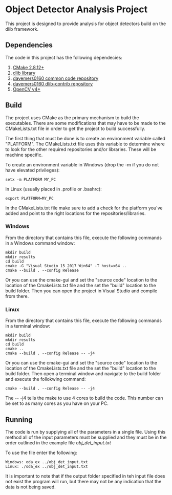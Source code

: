 # Object Detector Analysis Project
This project is designed to provide analysis for object detectors build on the dlib framework.

## Dependencies

The code in this project has the following dependecies:

1. [CMake 2.8.12+](https://cmake.org/download/)
2. [dlib library](http://dlib.net/ )
3. [davemers0160 common code repository](https://github.com/davemers0160/Common)
4. [davemers0160 dlib-contrib repository](https://github.com/davemers0160/dlib-contrib )
5. [OpenCV v4+](https://opencv.org/releases/)

## Build

The project uses CMake as the primary mechanism to build the executables.  There are some modifications that may have to be made to the CMakeLists.txt file in order to get the project to build successfully.

The first thing that must be done is to create an environment variable called "PLATFORM".  The CMakeLists.txt file uses this variable to determine where to look for the other required repositories and/or libraries.  These will be machine specific.

To create an environment variable in Windows (drop the -m if you do not have elevated privileges):
```
setx -m PLATFORM MY_PC
```

In Linux (usually placed in .profile or .bashrc):
```
export PLATFORM=MY_PC
```

In the CMakeLists.txt file make sure to add a check for the platform you've added and point to the right locations for the repositories/libraries.

### Windows

From the directory that contains this file, execute the following commands in a Windows command window:

```
mkdir build
mkdir results
cd build
cmake -G "Visual Studio 15 2017 Win64" -T host=x64 ..
cmake --build . --config Release
```

Or you can use the cmake-gui and set the "source code" location to the location of the CmakeLists.txt file and the set the "build" location to the build folder. Then you can open the project in Visual Studio and compile from there.

### Linux

From the directory that contains this file, execute the following commands in a terminal window:

```
mkdir build
mkdir results
cd build
cmake ..
cmake --build . --config Release -- -j4
```

Or you can use the cmake-gui and set the "source code" location to the location of the CmakeLists.txt file and the set the "build" location to the build folder. Then open a terminal window and navigate to the build folder and execute the follokwing command:

```
cmake --build . --config Release -- -j4
```

The -- -j4 tells the make to use 4 cores to build the code.  This number can be set to as many cores as you have on your PC.

## Running

The code is run by supplying all of the parameters in a single file.  Using this method all of the input parameters must be supplied and they must be in the order outlined in the example file *obj_det_input.txt*

To use the file enter the following:

```
Windows: oda_ex ../obj_det_input.txt
Linux: ./oda_ex ../obj_det_input.txt
```

It is important to note that if the output folder specified in teh input file does not exist the program will run, but there may not be any indication that the data is not being saved.

